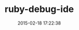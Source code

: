 ---
layout: post
title:  "ruby-debug-ide"
repo:   "ruby-debug/ruby-debug-ide"
date:   2015-02-18 17:22:38
gemurl: https://github.com/ruby-debug/ruby-debug-ide
---